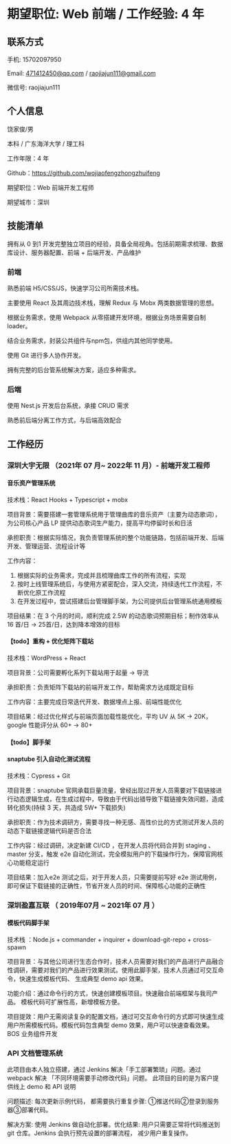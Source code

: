 # 期望职位: Web 前端 / 工作经验: 4 年 
## 联系方式 
手机: 15702097950 

Email: 471412450@qq.com / raojiajun111@gmail.com 

微信号: raojiajun111 

## 个人信息 
饶家俊/男 

本科 / 广东海洋大学 / 理工科

工作年限：4 年 

Github：https://github.com/wojiaofengzhongzhuifeng 

期望职位：Web 前端开发工程师 

期望城市：深圳 

## 技能清单 

拥有从 0 到1 开发完整独立项目的经验，具备全局视角。包括前期需求梳理、数据库设计、服务器配置、前端 + 后端开发、产品维护

### 前端

熟悉前端 H5/CSS/JS，快速学习公司所需技术栈。

主要使用 React 及其周边技术栈，理解 Redux 与 Mobx 两类数据管理的思想。 

根据业务需求，使用 Webpack 从零搭建开发环境，根据业务场景需要自制 loader。 

结合业务需求，封装公共组件与npm包，供组内其他同学使用。

使用 Git 进行多人协作开发。 

拥有完整的后台管系统解决方案，适应多种需求。

### 后端

使用 Nest.js 开发后台系统，承接 CRUD 需求

熟悉前后端分离工作方式，与后端高效配合

## 工作经历 

### 深圳大宇无限 （2021年 07 月~ 2022年 11 月）- 前端开发工程师
#### 音乐资产管理系统
技术栈：React Hooks + Typescript + mobx 

项目背景：需要搭建一套管理系统用于管理曲库的音乐资产（主要为动态歌词），为公司核心产品 LP 提供动态歌词生产能力，提高平均停留时长和日活

承担职责：根据实际情况，我负责管理系统的整个功能链路，包括前端开发、后端开发、管理运营、流程设计等

工作内容：

1. 根据实际的业务需求，完成并且梳理曲库工作的所有流程，实现
2. 按时上线管理系统后，与使用方紧密配合，深入交流，持续迭代工作流程，不断优化原工作流程
3. 在开发过程中，尝试搭建后台管理脚手架，为公司提供后台管理系统通用模板

项目结果：在 3 个月的时间，顺利完成 2.5W 的动态歌词预期目标；制作效率从 16 首/日 -> 25首/日，达到降本增效的目标

#### 【todo】重构 + 优化矩阵下载站
技术栈：WordPress + React

项目背景：公司需要孵化系列下载站用于起量 -> 导流

承担职责：负责矩阵下载站的前端开发工作，帮助需求方达成既定目标

工作内容：主要完成日常迭代开发、数据埋点上报、前端性能优化

项目结果：经过优化样式与前端页面加载性能优化，平均 UV 从 5K -> 20K，google 性能评分从 60+ -> 80+



#### 【todo】脚手架



#### snaptube 引入自动化测试流程
技术栈：Cypress + Git

项目背景：snaptube 官网承载巨量流量，曾经出现过开发人员需要对下载链接进行动态逻辑生成，在生成过程中，导致由于代码出错导致下载链接失效问题，造成转化损失(持续 3 天，共造成 5W+ 下载损失)

承担职责：作为技术调研方，需要寻找一种无感、高性价比的方式测试开发人员的动态下载链接逻辑代码是否合法

工作内容：经过调研，决定新建 CI/CD ，在开发人员将代码合并到 staging 、master 分支，触发 e2e 自动化测试，完全模拟用户的下载操作行为，保障官网核心功能稳定运行

项目结果：加入e2e 测试之后，对于开发人员，只需要提前写好 e2e 测试用例，即可保证下载链接的正确性，节省开发人员的时间、保障核心功能的正确性



### 深圳盈嘉互联 （ 2019年07月 ~ 2021年 07 月 ） 
#### 模板代码脚手架 
技术栈 ：Node.js + commander + inquirer + download-git-repo + cross-spawn 

项目背景：与其他公司进行生态合作时，技术人员需要对我们的产品进行产品融合性调研，需要对我们的产品进行效果测试。使用此脚手架，技术人员通过可交互命令，快速生成模板代码、 生成典型 demo api 效果。 

功能介绍：通过命令行的方式，快速创建模板项目。快速融合前端框架与我司产品。 模板代码可扩展性高，新增模板方便。 

项目提效：用户无需阅读复杂的配置文档，通过可交互命令行的方式即可快速生成用户所需模板代码。模板代码包含典型 demo 效果，用户可以快速查看效果。BOS 业务组件开发 

### API 文档管理系统 
此项目由本人独立搭建，通过 Jenkins 解决「手工部署繁琐」问题。通过 webpack 解决 「不同环境需要手动修改代码」问题。 此项目的目的是为客户提供线上 demo 和 API 说明

问题描述: 每次更新示例代码， 都需要执行重复步骤: ①推送代码②登录到服务器③部署代码。 

解决方案: 使用 Jenkins 做自动化部署。优化结果: 用户只需要正常将代码推送到 git 仓库。Jenkins 会执行预先设置的部署流程， 减少用户重复操作。 

